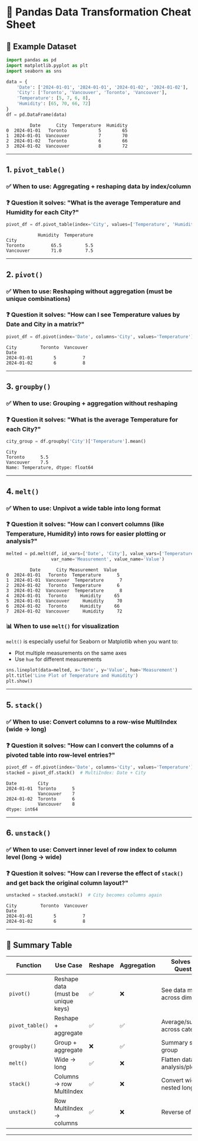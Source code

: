 # 🐼 Pandas Data Transformation Cheat Sheet

## 📘 Example Dataset
```python
import pandas as pd
import matplotlib.pyplot as plt
import seaborn as sns

data = {
    'Date': ['2024-01-01', '2024-01-01', '2024-01-02', '2024-01-02'],
    'City': ['Toronto', 'Vancouver', 'Toronto', 'Vancouver'],
    'Temperature': [5, 7, 6, 8],
    'Humidity': [65, 70, 66, 72]
}
df = pd.DataFrame(data)
```

```
         Date      City  Temperature  Humidity
0  2024-01-01   Toronto            5        65
1  2024-01-01  Vancouver           7        70
2  2024-01-02   Toronto            6        66
3  2024-01-02  Vancouver           8        72
```

---

## 1. `pivot_table()`
### ✅ When to use: Aggregating + reshaping data by index/column
### ❓ Question it solves: "What is the average Temperature and Humidity for each City?"
```python
pivot_df = df.pivot_table(index='City', values=['Temperature', 'Humidity'], aggfunc='mean')
```
```
            Humidity  Temperature
City                            
Toronto          65.5         5.5
Vancouver        71.0         7.5
```

---

## 2. `pivot()`
### ✅ When to use: Reshaping without aggregation (must be unique combinations)
### ❓ Question it solves: "How can I see Temperature values by Date and City in a matrix?"
```python
pivot_df = df.pivot(index='Date', columns='City', values='Temperature')
```
```
City         Toronto  Vancouver
Date                          
2024-01-01        5          7
2024-01-02        6          8
```

---

## 3. `groupby()`
### ✅ When to use: Grouping + aggregation without reshaping
### ❓ Question it solves: "What is the average Temperature for each City?"
```python
city_group = df.groupby('City')['Temperature'].mean()
```
```
City
Toronto      5.5
Vancouver    7.5
Name: Temperature, dtype: float64
```

---

## 4. `melt()`
### ✅ When to use: Unpivot a wide table into long format
### ❓ Question it solves: "How can I convert columns (like Temperature, Humidity) into rows for easier plotting or analysis?"
```python
melted = pd.melt(df, id_vars=['Date', 'City'], value_vars=['Temperature', 'Humidity'], 
                 var_name='Measurement', value_name='Value')
```
```
         Date      City Measurement  Value
0  2024-01-01   Toronto  Temperature      5
1  2024-01-01  Vancouver  Temperature      7
2  2024-01-02   Toronto  Temperature      6
3  2024-01-02  Vancouver  Temperature      8
4  2024-01-01   Toronto     Humidity     65
5  2024-01-01  Vancouver     Humidity     70
6  2024-01-02   Toronto     Humidity     66
7  2024-01-02  Vancouver     Humidity     72
```

### 📊 When to use `melt()` for visualization
`melt()` is especially useful for Seaborn or Matplotlib when you want to:
- Plot multiple measurements on the same axes
- Use `hue` for different measurements

```python
sns.lineplot(data=melted, x='Date', y='Value', hue='Measurement')
plt.title('Line Plot of Temperature and Humidity')
plt.show()
```

---

## 5. `stack()`
### ✅ When to use: Convert columns to a row-wise MultiIndex (wide → long)
### ❓ Question it solves: "How can I convert the columns of a pivoted table into row-level entries?"
```python
pivot_df = df.pivot(index='Date', columns='City', values='Temperature')
stacked = pivot_df.stack()  # MultiIndex: Date + City
```
```
Date        City     
2024-01-01  Toronto      5
            Vancouver    7
2024-01-02  Toronto      6
            Vancouver    8
dtype: int64
```

---

## 6. `unstack()`
### ✅ When to use: Convert inner level of row index to column level (long → wide)
### ❓ Question it solves: "How can I reverse the effect of `stack()` and get back the original column layout?"
```python
unstacked = stacked.unstack()  # City becomes columns again
```
```
City         Toronto  Vancouver
Date                          
2024-01-01        5          7
2024-01-02        6          8
```

---

## 🔁 Summary Table
| Function       | Use Case                              | Reshape | Aggregation | Solves What Question?                                | Suitable for Plotting |
|----------------|----------------------------------------|---------|-------------|------------------------------------------------------|------------------------|
| `pivot()`      | Reshape data (must be unique keys)     | ✅      | ❌          | See data matrix across dimensions                   | Wide format            |
| `pivot_table()`| Reshape + aggregate                    | ✅      | ✅          | Average/summarize across categories                 | Wide format            |
| `groupby()`    | Group + aggregate                      | ❌      | ✅          | Summary stats per group                             | Use with aggregation   |
| `melt()`       | Wide → long                            | ✅      | ❌          | Flatten data for analysis/plotting                 | ✅ (long format)        |
| `stack()`      | Columns → row MultiIndex               | ✅      | ❌          | Convert wide to nested long format                 | Not commonly used      |
| `unstack()`    | Row MultiIndex → columns               | ✅      | ❌          | Reverse of stacking                                | Not commonly used      |

---
